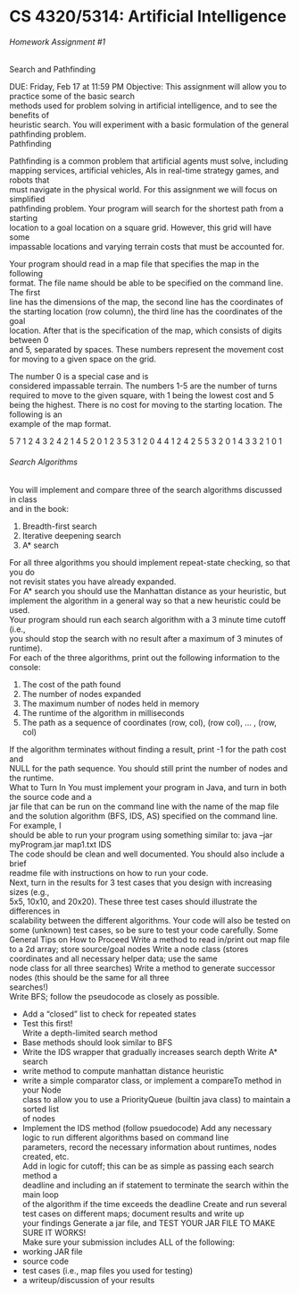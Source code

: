 CS	4320/5314: Artificial Intelligence 
======

###### Homework	Assignment	#1
Search	and	Pathfinding

DUE:	Friday,	Feb	17 at	11:59	PM
Objective:	This	assignment	will	allow	you	to	practice	some	of	the	basic	search	
methods	used	for	problem	solving	in	artificial	intelligence,	and	to	see	the	benefits	of	
heuristic	search.	You will	experiment	with	a	basic formulation	of	the	general	
pathfinding	problem.	
Pathfinding


Pathfinding	is	a	common	problem	that	artificial	agents	must	solve,	including
mapping	services,	artificial	vehicles, AIs	in	real-time	strategy	games, and	robots	that	
must	navigate	in	the	physical	world.	For	this	assignment	we	will	focus	on	simplified	
pathfinding	problem.	Your	program	will	search	for	the	shortest	path	from	a	starting	
location	to	a	goal	location	on	a	square	grid.	However,	this	grid	will	have	some	
impassable	locations	and	varying	terrain	costs	that	must	be	accounted	for.	

Your	program	should	read	in	a	map	file	that	specifies	the	map	in	the	following	
format.	 The	file	name	should	be	able	to	be	specified	on	the	command	line.	The	first	
line	has	the	dimensions	of	the	map,	the	second	line	has	the	coordinates	of	the	
starting location (row	column),	the	third	line	has	the	coordinates	of	the	goal	
location.	After	that	is	the	specification	of	the	map,	which	consists	of	digits	between	0	
and	5,	separated	by	spaces.	These	numbers	represent	the	movement	cost	for	
moving	to	a	given	space	on	the	grid.	

The	number	0	is	a	special	case	and	is	
considered	impassable	terrain. The	numbers	1-5 are	the	number	of	turns	
required	to	move	to	the	given	square,	with 1	being	the	lowest	cost	and	5 being	the	
highest.	 There	is	no	cost	for	moving	to	the	starting	location. The	following	is	an	
example	of	the	map	format.	

5	7
1	2
4	3
2	4	2	1	4	5 2
0	1	2	3	5	3 1
2	0	4	4	1	2 4
2	5	5 3	2	0	1
4	3	3	2	1	0	1

###### Search	Algorithms

You	will	implement	and	compare	three	of	the	search	algorithms	discussed	in	class	
and	in	the	book:
1) Breadth-first	search
2) Iterative	deepening	search
3) A*	search

For	all	three	algorithms	you	should	implement	repeat-state	checking,	so	that	you	do	
not	revisit	states	you	have	already	expanded.	
For	A*	search	you	should	use	the	Manhattan	distance	as	your	heuristic,	but	
implement	the	algorithm	in	a	general	way	so	that	a	new	heuristic	could	be	used.	
Your	program	should	run	each	search	algorithm	with	a	3 minute	time	cutoff	(i.e.,	
you	should	stop	the	search	with	no	result	after	a	maximum	of	3 minutes	of	runtime).	
For	each	of	the	three	algorithms,	print	out	the	following	information	to	the	console:

1) The	cost	of	the	path	found
2) The	number	of	nodes	expanded
3) The	maximum	number	of	nodes	held	in	memory
4) The	runtime	of	the	algorithm	in	milliseconds
5) The	path	as	a	sequence	of	coordinates	(row,	col),	(row	col),	…	,	(row,	col)

If	the	algorithm	terminates	without	finding	a	result,	print	-1	for	the	path	cost and	
NULL	for	the	path	sequence.	You	should	still	print	the	number	of	nodes	and	the	
runtime.	
What	to	Turn	In
You	must	implement	your	program	in	Java,	and	turn	in	both	the	source	code	and	a	
jar	file	that	can	be	run	on	the	command	line	with	the	name	of	the	map	file	and	the	
solution	algorithm	(BFS,	IDS,	AS)	specified	on	the	command	line.		For	example,	I	
should	be	able	to	run	your	program	using	something	similar	to:
java	–jar	myProgram.jar	map1.txt	IDS		
The	code	should	be	clean	and	well	documented.	 You	should	also	include	a	brief	
readme	file	with	instructions	on	how	to	run	your	code.	
Next,	turn	in	the	results	for	3	test	cases	that	you	design	with	increasing	sizes	(e.g.,	
5x5,	10x10,	and	20x20).		These	three	test	cases	should	illustrate	the	differences	in	
scalability	between	the	different	algorithms.	Your	code	will	also	be	tested	on	
some	(unknown)	test	cases,	so	be	sure	to	test	your	code	carefully.
Some	General	Tips	on	How	to	Proceed
Write	a	method	to	read	in/print	out	map	file	to	a	2d	array;	store	source/goal	nodes
Write	a	node	class	(stores	coordinates	and	all	necessary	helper	data;	use	the	same	
node	class	for	all	three	searches)
Write	a	method	to	generate	successor	nodes	(this	should	be	the	same	for	all	three	
searches!)	
Write	BFS;	follow	the	pseudocode	as	closely	as	possible.		
*	Add	a	“closed”	list	to	check	for	repeated	states
*	Test	this	first!	
Write	a	depth-limited	search	method
*	Base	methods	should	look	similar	to	BFS
*	Write	the	IDS	wrapper	that	gradually	increases	search	depth
Write	A*	search
*	write	method	to	compute	manhattan	distance	heuristic
*	write	a	simple	comparator	class,	or	implement	a	compareTo	method	in	your	Node	
class	to	allow	you	to	use	a	PriorityQueue	(builtin	java	class)	to	maintain	a	sorted	list	
of	nodes
*	Implement	the	IDS	method	(follow	psuedocode)
Add	any	necessary	logic	to	run	different	algorithms	based	on	command	line	
parameters,	record	the	necessary	information	about	runtimes,	nodes	created,	etc.	
Add	in	logic	for	cutoff;	this	can	be	as	simple	as	passing	each	search	method	a	
deadline	and	including	an	if	statement	to	terminate	the	search	within	the	main	loop	
of	the	algorithm	if	the	time	exceeds	the	deadline
Create	and	run	several	test	cases	on	different	maps;	document	results	and	write	up	
your	findings
Generate	a	jar	file,	and	TEST	YOUR	JAR	FILE	TO	MAKE	SURE	IT	WORKS!	
Make	sure	your	submission	includes	ALL	of	the	following:
*	working	JAR	file
*	source	code
*	test	cases	(i.e.,	map	files	you	used	for	testing)
*	a	writeup/discussion	of	your	results
